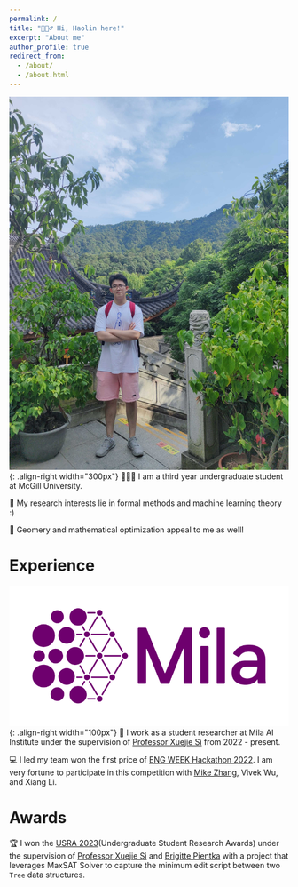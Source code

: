 ```yaml
---
permalink: /
title: "🙋🏻‍♂️ Hi, Haolin here!"
excerpt: "About me"
author_profile: true
redirect_from: 
  - /about/
  - /about.html
---
```


![shangtianzhu](/images/shangtianzhu.jpg){: .align-right width="300px"}
👨🏻‍💻 I am a third year undergraduate student at McGill University.

📝 My research interests lie in formal methods and machine learning theory :)

🧮 Geomery and mathematical optimization appeal to me as well!

# Experience

![mila](/images/Logo_Mila_horizontal.png){: .align-right width="100px"}
🔬 I work as a student researcher at Mila AI Institute under the supervision of [Professor Xuejie Si](https://www.cs.toronto.edu/~six/) from 2022 - present.

💻 I led my team won the first price of [ENG WEEK Hackathon 2022](https://engweek.ca/). I am very fortune to participate in this competition with [Mike Zhang](https://www.linkedin.com/in/mikezhang08/?originalSubdomain=ca), Vivek Wu, and Xiang Li.

# Awards
🏆 I won the [USRA 2023](https://www.mcgill.ca/science/research/undergraduate-research/nserc)(Undergraduate Student Research Awards) under the supervision of [Professor Xuejie Si](https://www.cs.toronto.edu/~six/) and [Brigitte Pientka](https://www.cs.mcgill.ca/~bpientka/) with a project that leverages MaxSAT Solver to capture the minimum edit script between two `Tree` data structures.

